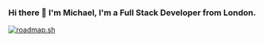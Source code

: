 ### Hi there 👋 I'm Michael, I'm a Full Stack Developer from London.

[![roadmap.sh](https://roadmap.sh/card/wide/663fceb0e8cf2039c5e46761?variant=dark&roadmaps=computer-science)](https://roadmap.sh)
